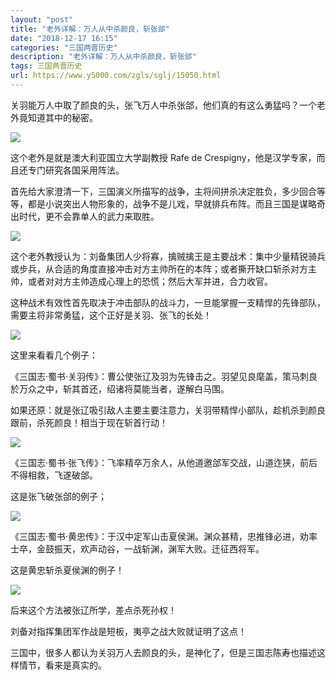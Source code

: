 ```yaml
---
layout: "post"
title: "老外详解：万人从中杀颜良，斩张郃"
date: "2018-12-17 16:15"
categories: "三国两晋历史"
description: "老外详解：万人从中杀颜良，斩张郃"
tags: 三国两晋历史
url: https://www.y5000.com/zgls/sglj/15050.html
---
```






关羽能万人中取了颜良的头，张飞万人中杀张郃，他们真的有这么勇猛吗？一个老外竟知道其中的秘密。

![](https://img.y5000.com/uploads/allimg/170227/8-1F22F9234L64.jpg)

这个老外是就是澳大利亚国立大学副教授 Rafe de Crespigny，他是汉学专家，而且还专门研究各国采用阵法。

首先给大家澄清一下，三国演义所描写的战争，主将间拼杀决定胜负，多少回合等等，都是小说突出人物形象的，战争不是儿戏，早就排兵布阵。而且三国是谋略奇出时代，更不会靠单人的武力来取胜。

![](https://img.y5000.com/uploads/allimg/170227/8-1F22F9233V55.jpg)

这个老外教授认为：刘备集团人少将寡，擒贼擒王是主要战术：集中少量精锐骑兵或步兵，从合适的角度直接冲击对方主帅所在的本阵；或者撕开缺口斩杀对方主帅，或者对对方主帅造成心理上的恐慌；然后大军并进，合力收官。

这种战术有效性首先取决于冲击部队的战斗力，一旦能掌握一支精悍的先锋部队，需要主将非常勇猛，这个正好是关羽、张飞的长处！

![](https://img.y5000.com/uploads/allimg/170227/8-1F22F9232UL.jpg)

这里来看看几个例子：

《三国志·蜀书·关羽传》：曹公使张辽及羽为先锋击之。羽望见良麾盖，策马刺良於万众之中，斩其首还，绍诸将莫能当者，遂解白马围。

如果还原：就是张辽吸引敌人主要主要注意力，关羽带精悍小部队，趁机杀到颜良跟前，杀死颜良！相当于现在斩首行动！

![](https://img.y5000.com/uploads/allimg/170227/8-1F22F92319228.jpg)

《三国志·蜀书·张飞传》：飞率精卒万余人，从他道邀郃军交战，山道迮狭，前后不得相救，飞遂破郃。

这是张飞破张郃的例子；

![](https://img.y5000.com/uploads/allimg/170227/8-1F22F9230b44.jpg)

《三国志·蜀书·黄忠传》：于汉中定军山击夏侯渊。渊众甚精，忠推锋必进，劝率士卒，金鼓振天，欢声动谷，一战斩渊，渊军大败。迁征西将军。

这是黄忠斩杀夏侯渊的例子！

![](https://img.y5000.com/uploads/allimg/170227/8-1F22F92301628.jpg)

后来这个方法被张辽所学，差点杀死孙权！

刘备对指挥集团军作战是短板，夷亭之战大败就证明了这点！

三国中，很多人都认为关羽万人去颜良的头，是神化了，但是三国志陈寿也描述这样情节，看来是真实的。
